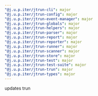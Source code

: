 ```yaml
---
"@j.u.p.iter/jtrun-cli": major
"@j.u.p.iter/jtrun-config": major
"@j.u.p.iter/jtrun-event-manager": major
"@j.u.p.iter/jtrun-globals": major
"@j.u.p.iter/jtrun-helpers": major
"@j.u.p.iter/jtrun-parser": major
"@j.u.p.iter/jtrun-report": major
"@j.u.p.iter/jtrun-reporter": major
"@j.u.p.iter/jtrun-runner": major
"@j.u.p.iter/jtrun-scanner": major
"@j.u.p.iter/jtrun-store": major
"@j.u.p.iter/jtrun-test": major
"@j.u.p.iter/jtrun-test-suite": major
"@j.u.p.iter/jtrun-trun": major
"@j.u.p.iter/jtrun-types": major
---
```


updates trun
